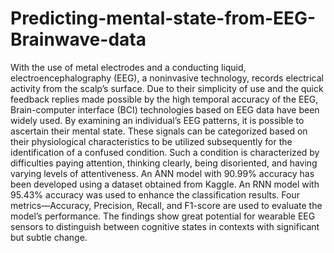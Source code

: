 # Predicting-mental-state-from-EEG-Brainwave-data

With the use of metal electrodes and a conducting liquid, electroencephalography (EEG), a noninvasive technology, records electrical activity from the
scalp’s surface. Due to their simplicity of use and the quick feedback replies made possible by the high temporal accuracy of the EEG, Brain-computer interface (BCI) technologies based on EEG data have been widely used. By examining an individual’s EEG patterns, it is possible to ascertain their mental state. These signals can be categorized based on their physiological characteristics to be utilized subsequently for the identification of a confused condition. Such a condition is characterized  by difficulties paying attention, thinking clearly, being disoriented, and having varying levels of attentiveness. An ANN model with 90.99% accuracy has been developed using a dataset obtained from Kaggle. An RNN model with 95.43% accuracy was used to enhance the classification results. Four metrics—Accuracy, Precision, Recall, and F1-score are used to evaluate the model’s performance. The findings show great potential for wearable EEG sensors to distinguish between cognitive states in contexts with significant but subtle change.
